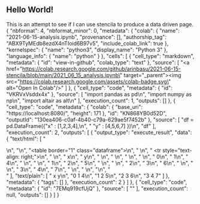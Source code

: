 ## Hello World!
This is an attempt to see if I can use stencila to produce a data driven page.
{
  "nbformat": 4,
  "nbformat_minor": 0,
  "metadata": {
    "colab": {
      "name": "2021-06-15-analysis.ipynb",
      "provenance": [],
      "authorship_tag": "ABX9TyMEdb8ezdX4nTIoid6B97v5",
      "include_colab_link": true
    },
    "kernelspec": {
      "name": "python3",
      "display_name": "Python 3"
    },
    "language_info": {
      "name": "python"
    }
  },
  "cells": [
    {
      "cell_type": "markdown",
      "metadata": {
        "id": "view-in-github",
        "colab_type": "text"
      },
      "source": [
        "<a href=\"https://colab.research.google.com/github/arinbasu/2021-06-15-stencila/blob/main/2021_06_15_analysis.ipynb\" target=\"_parent\"><img src=\"https://colab.research.google.com/assets/colab-badge.svg\" alt=\"Open In Colab\"/></a>"
      ]
    },
    {
      "cell_type": "code",
      "metadata": {
        "id": "VKRVxVsddx4x"
      },
      "source": [
        "import pandas as pd\n",
        "import numpy as np\n",
        "import altair as alt\n"
      ],
      "execution_count": 1,
      "outputs": []
    },
    {
      "cell_type": "code",
      "metadata": {
        "colab": {
          "base_uri": "https://localhost:8080/",
          "height": 171
        },
        "id": "KN868YB0d52D",
        "outputId": "130ea406-c0af-4b40-c79a-629ae5f7452b"
      },
      "source": [
        "df = pd.DataFrame({\"x\" : [1,2,3,4],\n",
        "                   \"y\" : [4,5,6,7] })\n",
        "df"
      ],
      "execution_count": 2,
      "outputs": [
        {
          "output_type": "execute_result",
          "data": {
            "text/html": [
              "<div>\n",
              "<style scoped>\n",
              "    .dataframe tbody tr th:only-of-type {\n",
              "        vertical-align: middle;\n",
              "    }\n",
              "\n",
              "    .dataframe tbody tr th {\n",
              "        vertical-align: top;\n",
              "    }\n",
              "\n",
              "    .dataframe thead th {\n",
              "        text-align: right;\n",
              "    }\n",
              "</style>\n",
              "<table border=\"1\" class=\"dataframe\">\n",
              "  <thead>\n",
              "    <tr style=\"text-align: right;\">\n",
              "      <th></th>\n",
              "      <th>x</th>\n",
              "      <th>y</th>\n",
              "    </tr>\n",
              "  </thead>\n",
              "  <tbody>\n",
              "    <tr>\n",
              "      <th>0</th>\n",
              "      <td>1</td>\n",
              "      <td>4</td>\n",
              "    </tr>\n",
              "    <tr>\n",
              "      <th>1</th>\n",
              "      <td>2</td>\n",
              "      <td>5</td>\n",
              "    </tr>\n",
              "    <tr>\n",
              "      <th>2</th>\n",
              "      <td>3</td>\n",
              "      <td>6</td>\n",
              "    </tr>\n",
              "    <tr>\n",
              "      <th>3</th>\n",
              "      <td>4</td>\n",
              "      <td>7</td>\n",
              "    </tr>\n",
              "  </tbody>\n",
              "</table>\n",
              "</div>"
            ],
            "text/plain": [
              "   x  y\n",
              "0  1  4\n",
              "1  2  5\n",
              "2  3  6\n",
              "3  4  7"
            ]
          },
          "metadata": {
            "tags": []
          },
          "execution_count": 2
        }
      ]
    },
    {
      "cell_type": "code",
      "metadata": {
        "id": "7EMq919cfUjQ"
      },
      "source": [
        ""
      ],
      "execution_count": null,
      "outputs": []
    }
  ]
}
